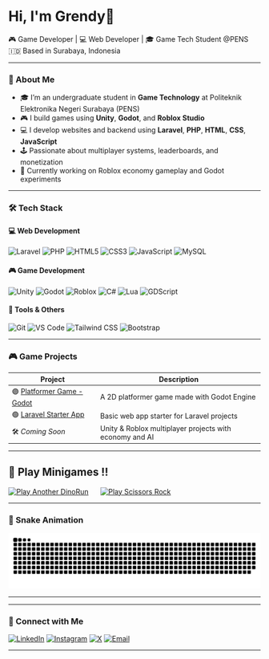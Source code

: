 <h1>Hi, I'm Grendy👋</h1>

<p>
  🎮 Game Developer | 💻 Web Developer | 🎓 Game Tech Student @PENS 🇮🇩 Based in Surabaya, Indonesia
</p>

---

### 🧠 About Me

- 🎓 I’m an undergraduate student in **Game Technology** at Politeknik Elektronika Negeri Surabaya (PENS)
- 🎮 I build games using **Unity**, **Godot**, and **Roblox Studio**
- 💻 I develop websites and backend using **Laravel**, **PHP**, **HTML**, **CSS**, **JavaScript**
- 🕹️ Passionate about multiplayer systems, leaderboards, and monetization
- 🔭 Currently working on Roblox economy gameplay and Godot experiments

---
### 🛠️ Tech Stack

#### 💻 Web Development
<p align="left">
  <img src="https://img.shields.io/badge/Laravel-FF2D20?style=flat&logo=laravel&logoColor=white" alt="Laravel"/>
  <img src="https://img.shields.io/badge/PHP-777BB4?style=flat&logo=php&logoColor=white" alt="PHP"/>
  <img src="https://img.shields.io/badge/HTML5-E34F26?style=flat&logo=html5&logoColor=white" alt="HTML5"/>
  <img src="https://img.shields.io/badge/CSS3-1572B6?style=flat&logo=css3&logoColor=white" alt="CSS3"/>
  <img src="https://img.shields.io/badge/JavaScript-F7DF1E?style=flat&logo=javascript&logoColor=black" alt="JavaScript"/>
  <img src="https://img.shields.io/badge/MySQL-4479A1?style=flat&logo=mysql&logoColor=white" alt="MySQL"/>
</p>

#### 🎮 Game Development
<p align="left">
  <img src="https://img.shields.io/badge/Unity-000000?style=flat&logo=unity&logoColor=white" alt="Unity"/>
  <img src="https://img.shields.io/badge/Godot-478CBF?style=flat&logo=godot-engine&logoColor=white" alt="Godot"/>
  <img src="https://img.shields.io/badge/Roblox-000000?style=flat&logo=roblox&logoColor=white" alt="Roblox"/>
  <img src="https://img.shields.io/badge/C%23-239120?style=flat&logo=c-sharp&logoColor=white" alt="C#"/>
  <img src="https://img.shields.io/badge/Lua-000080?style=flat&logo=lua&logoColor=white" alt="Lua"/>
  <img src="https://img.shields.io/badge/GDScript-478CBF?style=flat&logo=godot-engine&logoColor=white" alt="GDScript"/>
</p>

#### 🧰 Tools & Others
<p align="left">
  <img src="https://img.shields.io/badge/Git-F05032?style=flat&logo=git&logoColor=white" alt="Git"/>
  <img src="https://img.shields.io/badge/VS%20Code-007ACC?style=flat&logo=visual-studio-code&logoColor=white" alt="VS Code"/>
  <img src="https://img.shields.io/badge/TailwindCSS-38B2AC?style=flat&logo=tailwind-css&logoColor=white" alt="Tailwind CSS"/>
  <img src="https://img.shields.io/badge/Bootstrap-563D7C?style=flat&logo=bootstrap&logoColor=white" alt="Bootstrap"/>
</p>


---

### 🎮 Game Projects

| Project | Description |
|--------|-------------|
| 🟣 [Platformer Game - Godot](https://github.com/grendyaditya/project-game-platformer-godot) | A 2D platformer game made with Godot Engine |
| 🟢 [Laravel Starter App](https://github.com/grendyaditya/my-laravel-app) | Basic web app starter for Laravel projects |
| 🛠️ *Coming Soon* | Unity & Roblox multiplayer projects with economy and AI


---

## 🎲 Play Minigames !!

<p align="center">

[![Play Another DinoRun](https://img.shields.io/badge/Play%20Another%20DinoRun-blue?style=for-the-badge)](https://grendyaditya.github.io/another-dinorun) &nbsp;&nbsp;&nbsp;&nbsp; [![Play Scissors Rock](https://img.shields.io/badge/Play%20Scissors%20Rock-blue?style=for-the-badge)](https://grendyaditya.github.io/rock-paper-scissors)

</p>


---

### 🐍 Snake Animation

<p align="center">
  <img src="https://raw.githubusercontent.com/Platane/snk/output/github-contribution-grid-snake.svg" alt="Snake animation" />
</p>

---


---

### 🤝 Connect with Me
[![LinkedIn](https://img.shields.io/badge/LinkedIn-0077B5?style=flat&logo=linkedin&logoColor=white)](https://www.linkedin.com/in/grendyadityapangestu)
[![Instagram](https://img.shields.io/badge/Instagram-E4405F?style=flat&logo=instagram&logoColor=white)](https://instagram.com/grendypangestu)
[![X](https://img.shields.io/badge/X-000000?style=flat&logo=x&logoColor=white)](https://x.com/grendypangestu)
[![Email](https://img.shields.io/badge/Gmail-D14836?style=flat&logo=gmail&logoColor=white)](mailto:grendyadityapangestu@gmail.com)


---
